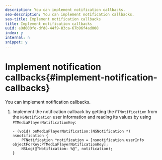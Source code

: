 ```yaml
---
description: You can implement notification callbacks.
seo-description: You can implement notification callbacks.
seo-title: Implement notification callbacks
title: Implement notification callbacks
uuid: e9d800fe-dfd8-44f9-83ca-67b96f4ad008
index: y
internal: n
snippet: y
---
```


# Implement notification callbacks{#implement-notification-callbacks}

You can implement notification callbacks.

1. Implement the notification callback by getting the `PTNotification` from the `NSNotification` user information and reading its values by using `PTMediaPlayerNotificationKey`:

   ```
   - (void) onMediaPlayerNotification:(NSNotification *) nsnotification { 
       PTNotification *notification = [nsnotification.userInfo objectForKey:PTMediaPlayerNotificationKey]; 
       NSLog(@"Notification: %@", notification); 
   }
   ```

